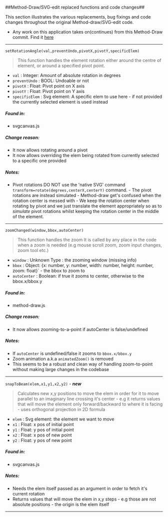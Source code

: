 ##Method-Draw/SVG-edit replaced functions and code changes##

This section illustrates the various replacements, bug fixings and code changes throughout the original Method-draw/SVG-edit code.

- Any work on this application takes on(continues) from this Method-Draw commit. Find it [here](https://github.com/duopixel/Method-Draw/tree/e99203c973edc69114ede228b443bab0b1ce5996)


----------


    setRotationAngle(val,preventUndo,pivotX,pivotY,specificElem)

> This function handles the element rotation either around the centre of
> element, or around a specified pivot point.

- `val` :  Integer: Amount of absolute rotation in degrees
- `preventUndo` :  BOOL: Undoable or not 
- `pivotX` : Float: Pivot point on X axis
- `pivotY` : Float: Pivot point on Y axis
- `specificElem` : Svg element: A specific elem to use here - if not provided the currently selected element is used instead


##### Found in: #####
- svgcanvas.js

##### Change reason: #####
- It now allows rotating around a pivot 
- It now allows overriding the elem being rotated from currently selected to a specific one provided

##### Notes: #####
- Pivot rotations DO NOT use the 'native SVG' command `transform=rotate(degrees,centerX,centerY)` command. - The pivot rotations are instead simulated - Method-draw get's confused when the rotation center is messed with - We keep the rotation center when rotating by pivot and we just translate the element appropriately so as to *simulate* pivot rotations whilst keeping the rotation center in the middle of the element.

----------


    zoomChanged(window,bbox,autoCenter)

> This function handles the zoom  It is called by any place in the code
> when a zoom is needed (e.g mouse scroll zoom, zoom input changes, zoom
> tool etc.)

- `window` : Unknown Type : the zooming window (missing info)
- `bbox` : Object: {x: number, y: number, width: number, height: number, zoom: float}` - the bbox to zoom to
- `autoCenter` : Boolean: if true it zooms to center, otherwise to the bbox.x/bbox.y


##### Found in: #####
- method-draw.js

##### Change reason: #####
- It now allows zooming-to-a-point if autoCenter is false/undefined

##### Notes: #####
- If `autoCenter` is undefined/false it zooms to `bbox.x/bbox.y`
- Zoom animation a.k.a `animatedZoom()` is removed
- This seems to be a robust and clean way of handling zoom-to-point without making large changes in the codebase

----------


`snapToBeam(elem,x1,y1,x2,y2)` -  ***new***

> Calculates new x,y positions to move the elem in order for it to move
> parallel to an imaginary line crossing it's center - e.g it returns
> values that will move the element only forward/backward to where it is
> facing - uses orthogonal projection in 2D formula
    
- `elem` : Svg element: the element we want to move
- `x1` : Float: x pos of initial point
- `y1` : Float: y pos of initial point
- `x2` : Float: x pos of new point 
- `y2` : Float: y pos of new point


##### Found in: #####
- svgcanvas.js

##### Notes: #####
- Needs the elem itself passed as an argument in order to fetch it's current rotation
- Returns values that will move the elem in x,y steps - e.g those are not absolute positions - the origin is the elem itself

----------
